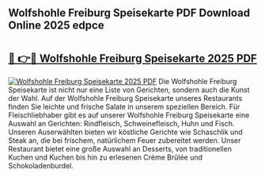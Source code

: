 ## Wolfshohle Freiburg Speisekarte PDF Download Online 2025 edpce

# <h2><a href="http://gcd3hbg.nevu.top/?p=Wolfshohle+Freiburg+Speisekarte">🔗 👉🔴 Wolfshohle Freiburg Speisekarte 2025 PDF</a></h2>

[![Wolfshohle Freiburg Speisekarte 2025 PDF](https://i.imgur.com/dBaPXMq.png)](http://gcd3hbg.nevu.top/?p=Wolfshohle+Freiburg+Speisekarte)
Die Wolfshohle Freiburg Speisekarte ist nicht nur eine Liste von Gerichten, sondern auch die Kunst der Wahl. Auf der Wolfshohle Freiburg Speisekarte unseres Restaurants finden Sie leichte und frische Salate in unserem speziellen Bereich. Für Fleischliebhaber gibt es auf unserer Wolfshohle Freiburg Speisekarte eine Auswahl an Gerichten: Rindfleisch, Schweinefleisch, Huhn und Fisch. Unseren Auserwählten bieten wir köstliche Gerichte wie Schaschlik und Steak an, die bei frischem, natürlichem Feuer zubereitet werden. Unser Restaurant bietet eine große Auswahl an Desserts, von traditionellen Kuchen und Kuchen bis hin zu erlesenen Crème Brûlée und Schokoladenburdel.
